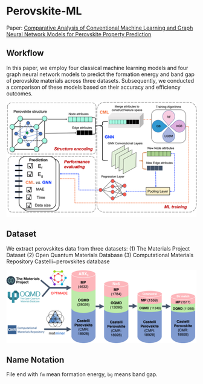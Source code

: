 # Perovskite-ML
Paper: [Comparative Analysis of Conventional Machine Learning and Graph Neural Network Models for Perovskite Property Prediction](https://pubs.acs.org/doi/10.1021/acs.jpcc.4c03212)


## Workflow
In this paper, we employ four classical machine learning models and four graph neural network models to predict the formation energy and band gap of perovskite materials across three datasets. Subsequently, we conducted a comparison of these models based on their accuracy and efficiency outcomes.

![cover](Figures/fig3.png)


## Dataset
We extract perovskites data from three datasets: 
(1) The Materials Project Dataset
(2) Open Quantum Materials Database
(3) Computational Materials Repository Castelli−perovskites database

![cover](Figures/fig1.png)

## Name Notation
File end with `fm` mean formation energy, `bg` means band gap.
